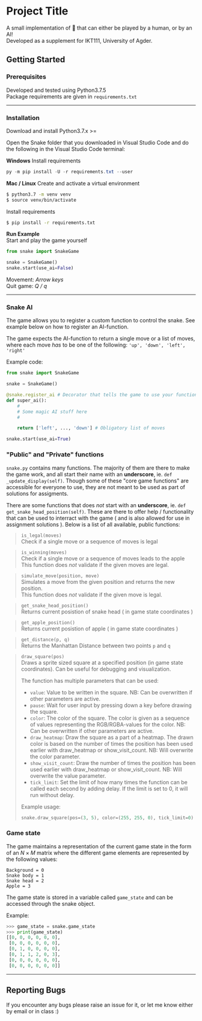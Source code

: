 # Project Title

A small implementation of 🐍 that can either be played by a human, or by an AI!  
Developed as a supplement for IKT111, University of Agder.

## Getting Started
### Prerequisites

Developed and tested using Python3.7.5  
Package requirements are given in `requirements.txt`

---

### Installation

Download and install Python3.7.x >=

Open the Snake folder that you downloaded in Visual Studio Code and do the following in the Visual Studio Code terminal:

**Windows**
Install requirements
```powershell
py -m pip install -U -r requirements.txt --user
```

**Mac / Linux**
Create and activate a virtual environment

```bash
$ python3.7 -m venv venv
$ source venv/bin/activate
```

Install requirements

```bash
$ pip install -r requirements.txt
```

**Run Example**  
Start and play the game yourself

```python
from snake import SnakeGame

snake = SnakeGame()
snake.start(use_ai=False)
```
Movement: _Arrow keys_  
Quit game: _Q / q_

---

### Snake AI
The game allows you to register a custom function to control the snake.
See example below on how to register an AI-function. 

The game expects the AI-function to return a single move or a list of moves, where each move _has_ to be one of the following: `'up', 'down', 'left', 'right'`

Example code:
```python
from snake import SnakeGame

snake = SnakeGame()

@snake.register_ai # Decorator that tells the game to use your function
def super_ai():
    #
    # Some magic AI stuff here
    #

    return ['left', ..., 'down'] # Obligatory list of moves

snake.start(use_ai=True)
```

### "Public" and "Private" functions
`snake.py` contains many functions. The majority of them are there to make the game work, and all start their name with an **underscore**, ie. `def _update_display(self)`.
Though some of these "core game functions" are accessible for everyone to use, they are not meant to be used as part of solutions for assigments.  

There are some functions that does _not_ start with an **underscore**, ie. `def get_snake_head_position(self)`. These are there to offer help / functionality that can be used to interract with the game ( and is also allowed for use in assignment solutions ). Below is a list of all available, public functions:

>`is_legal(moves)`  
Check if a single move or a sequence of moves is legal  

>`is_winning(moves)`  
Check if a single move or a sequence of moves leads to the apple  
This function does _not_ validate if the given moves are legal.

>`simulate_move(position, move)`  
Simulates a move from the given position and returns the new position.  
This function does _not_ validate if the given move is legal.

>`get_snake_head_position()`  
Returns current posistion of snake head ( in game state coordinates )  

>`get_apple_position()`  
Returns current posistion of apple ( in game state coordinates )  

>`get_distance(p, q)`  
Returns the Manhattan Distance between two points `p` and `q`

>`draw_square(pos)`  
> Draws a sprite sized square at a specified position (in game state coordinates). Can be useful for debugging and visualization.
>
> The function has multiple parameters that can be used:
> - `value`: Value to be written in the square. NB: Can be overwritten if other parameters are active.
> - `pause`: Wait for user input by pressing down a key before drawing the square.
> - `color`:  The color of the square. The color is given as a sequence of values representing the RGB/RGBA-values for the color. NB: Can be overwritten if other parameters are active.
> - `draw_heatmap`: Draw the square as a part of a heatmap. The drawn color is based on the number of times the position has been used earlier with draw_heatmap or show_visit_count. NB: Will overwrite the color parameter.
> - `show_visit_count`: Draw the number of times the position has been used earlier with draw_heatmap or show_visit_count. NB: Will overwrite the value parameter.
> - `tick_limit`: Set the limit of how many times the function can be called each second by adding delay. If the limit is set to 0, it will run without delay.
>
> Example usage:
> ```py
> snake.draw_square(pos=(3, 5), color=(255, 255, 0), tick_limit=0)
> ```

### Game state
The game maintains a representation of the current game state in the form of an $`N\times M`$ matrix where the different game elements are represented by the following values:  

`Background = 0`  
`Snake body = 1`  
`Snake head = 2`  
`Apple = 3`

The game state is stored in a variable called `game_state` and can be accessed through the snake object.

Example:
```python
>>> game_state = snake.game_state
>>> print(game_state)
[[0, 0, 0, 0, 0, 0],
 [0, 0, 0, 0, 0, 0],
 [0, 1, 0, 0, 0, 0],
 [0, 1, 1, 2, 0, 3],
 [0, 0, 0, 0, 0, 0],
 [0, 0, 0, 0, 0, 0]]
```

---


## Reporting Bugs
If you encounter any bugs please raise an issue for it, or let me know either by email or in class :) 
